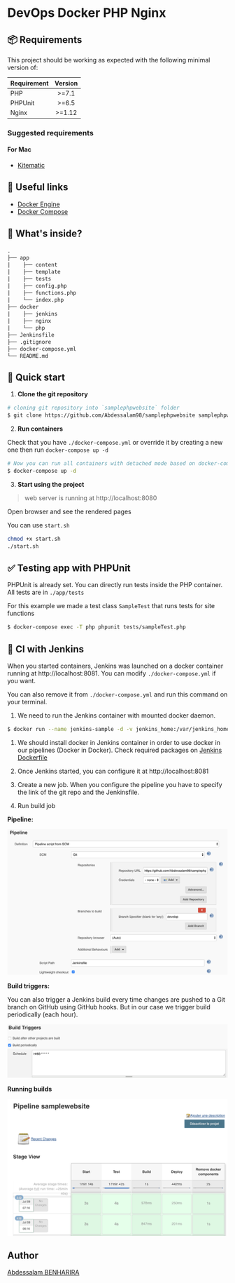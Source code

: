 # DevOps Docker PHP Nginx

## 📦 Requirements

This project should be working as expected with the following minimal version of:

| Requirement | Version |
| ----------- | :-----: |
| PHP         |  >=7.1  |
| PHPUnit     |  >=6.5  |
| Nginx       | >=1.12  |

### Suggested requirements

#### For Mac

- [Kitematic](https://kitematic.com/)

## 🔧 Useful links

- [Docker Engine](https://docs.docker.com/installation/)
- [Docker Compose](https://docs.docker.com/compose/)

## 🧐 What's inside?

```
.
├── app
|    ├── content
|    ├── template
|    ├── tests
|    ├── config.php
|    ├── functions.php
|    └── index.php
├── docker
|    ├── jenkins
|    ├── nginx
|    └── php
├── Jenkinsfile
├── .gitignore
├── docker-compose.yml
└── README.md
```



## 🚀 Quick start

1. **Clone the git repository**

```bash
# cloning git repository into `samplephpwebsite` folder
$ git clone https://github.com/Abdessalam98/samplephpwebsite samplephpwebsite
```

2. **Run containers**

Check that you have `./docker-compose.yml` or override it by creating a new one then run `docker-compose up -d`

```bash
# Now you can run all containers with detached mode based on docker-compose.yml
$ docker-compose up -d
```

3. **Start using the project**

> web server is running at http://localhost:8080

Open browser and see the rendered pages

You can use `start.sh`

```bash
chmod +x start.sh
./start.sh
```

## ✅ Testing app with PHPUnit

PHPUnit is already set. You can directly run tests inside the PHP container. All tests are in `./app/tests`

For this example we made a test class `SampleTest` that runs tests for site functions

```bash
$ docker-compose exec -T php phpunit tests/sampleTest.php
```

## 👷 CI with Jenkins

When you started containers, Jenkins was launched on a docker container running at http://localhost:8081. You can modify `./docker-compose.yml` if you want.

You can also remove it from `./docker-compose.yml` and run this command on your terminal. 


1. We need to run the Jenkins container with mounted docker daemon.

```bash
$ docker run --name jenkins-sample -d -v jenkins_home:/var/jenkins_home -v /var/run/docker.sock:/var/run/docker.sock -p 8081:8080 jenkins/jenkins:lts 
```

1. We should install docker in Jenkins container in order to use docker in our pipelines (Docker in Docker). Check required packages on [Jenkins Dockerfile](../docker/jenkins/Dockerfile)

2. Once Jenkins started, you can configure it at http://localhost:8081

3. Create a new job. When you configure the pipeline you have to specify the link of the git repo and the Jenkinsfile.

4. Run build job

**Pipeline:**

![pipeline](./steps/pipeline.png)

**Build triggers:**

You can also trigger a Jenkins build every time changes are pushed to a Git branch on GitHub using GitHub hooks. But in our case we trigger build periodically (each hour).

![triggers](./steps/triggers.png)

**Running builds**

![stages](./steps/stages.png)


## Author

[Abdessalam BENHARIRA](https://abdessalam-benharira.me)
